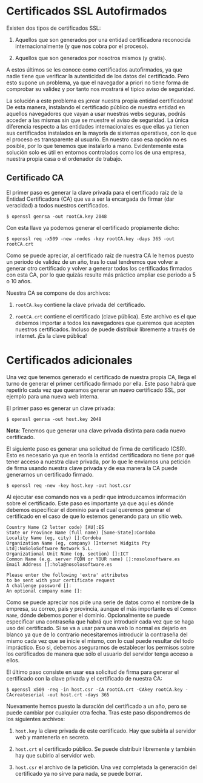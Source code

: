 # Certificados SSL Autofirmados

Existen dos tipos de certificados SSL:

1. Aquellos que son generados por una entidad certificadora reconocida internacionalmente (y que
nos cobra por el proceso).

2. Aquellos que son generados por nosotros mismos (y gratis).

A estos últimos se les conoce como certificados autofirmados, ya que nadie tiene que verificar la
autenticidad de los datos del certificado. Pero esto supone un problema, ya que el navegador a
priori no tiene forma de comprobar su validez y por tanto nos mostrará el tipico aviso de seguridad.

La solución a este problema es ¡crear nuestra propia entidad certificadora! De esta manera,
instalando el certificado público de nuestra entidad en aquellos navegadores que vayan a usar
nuestras webs seguras, podrás acceder a las mismas sin que se muestre el aviso de seguridad. La
única diferencia respecto a las entidades internacionales es que ellas ya tienen sus certificados
instalados en la mayoría de sistemas operativos, con lo que el proceso es transparente al usuario.
En nuestro caso esa opción no es posible, por lo que tenemos que instalarlo a mano. Evidentemente
esta solución solo es útil en entornos controlados como los de una empresa, nuestra propia casa o
el ordenador de trabajo.


## Certificado CA

El primer paso es generar la clave privada para el certificado raíz de la Entidad Certificadora
(CA) que va a ser la encargada de firmar (dar veracidad) a todos nuestros certificados.

```
$ openssl genrsa -out rootCA.key 2048
```

Con esta llave ya podemos generar el certificado propiamente dicho:

```
$ openssl req -x509 -new -nodes -key rootCA.key -days 365 -out rootCA.crt
```

Como se puede apreciar, al certificado raíz de nuestra CA le hemos puesto un periodo de validez de
un año, tras lo cual tendremos que volver a generar otro certificado y volver a generar todos los
certificados firmados con esta CA, por lo que quizás resulte más práctico ampliar ese periodo a 5 o
10 años.

Nuestra CA se compone de dos archivos:

1. `rootCA.key` contiene la clave privada del certificado.

2. `rootCA.crt` contiene el certificado (clave pública). Este archivo es el que debemos importar a
todos los navegadores que queremos que acepten nuestros certificados. Incluso de puede distribuir
libremente a través de internet. ¡Es la clave pública!


# Certificados adicionales

Una vez que tenemos generado el certificado de nuestra propia CA, llega el turno de generar el
primer certificado firmado por ella. Este paso habrá que repetirlo cada vez que queramos generar un
nuevo certificado SSL, por ejemplo para una nueva web interna.

El primer paso es generar un clave privada:

```
$ openssl genrsa -out host.key 2048
```

**Nota**: Tenemos que generar una clave privada distinta para cada nuevo certificado.

El siguiente paso es generar una solicitud de firma de certificado (CSR). Esto es necesario ya que
en teoría la entidad certificadora no tiene por qué tener acceso a nuestra clave privada, por lo
que le enviamos una petición de firma usando nuestra clave privada y de esa manera la CA puede
generarnos un certificado firmado.

```
$ openssl req -new -key host.key -out host.csr
```

Al ejecutar ese comando nos va a pedir que introduzcamos información sobre el certificado. Este
paso es importante ya que aquí es dónde debemos especificar el dominio para el cual queremos
generar el certificado en el caso de que lo estemos generando para un sitio web.

```
Country Name (2 letter code) [AU]:ES
State or Province Name (full name) [Some-State]:Cordoba
Locality Name (eg, city) []:Cordoba
Organization Name (eg, company) [Internet Widgits Pty Ltd]:NoSoloSoftware Network S.L.
Organizational Unit Name (eg, section) []:ICT
Common Name (e.g. server FQDN or YOUR name) []:nosolosoftware.es
Email Address []:hola@nosolosoftware.es

Please enter the following 'extra' attributes
to be sent with your certificate request
A challenge password []:
An optional company name []:
```

Como se puede apreciar nos pide una serie de datos como el nombre de la empresa, su correo, país y
provincia, aunque el más importante es el `Common Name`, dónde debemos poner el dominio.
Opcionalmente se puede especificar una contraseña que habrá que introducir cada vez que se haga uso
del certificado. Si se va a usar para una web lo normal es dejarlo en blanco ya que de lo contrario
necesitaremos introducir la contraseña del mismo cada vez que se inicie el mismo, con lo cual puede
resultar del todo impráctico. Eso si, debemos asegurarnos de establecer los permisos sobre los
certificados de manera que sólo el usuario del servidor tenga acceso a ellos.

El último paso consiste en usar esa solicitud de firma para generar el certificado con la clave
privada y el certificado de nuestra CA:

```
$ openssl x509 -req -in host.csr -CA rootCA.crt -CAkey rootCA.key -CAcreateserial -out host.crt -days 365
```

Nuevamente hemos puesto la duración del certificado a un año, pero se puede cambiar por cualquier
otra fecha. Tras este paso dispondremos de los siguientes archivos:

1. `host.key` la clave privada de este certificado. Hay que subirla al servidor web y mantenerla en
secreto.

2. `host.crt` el certificado público. Se puede distribuir libremente y también hay que subirlo al
servidor web.

3. `host.csr` el archivo de la petición. Una vez completada la generación del certificado ya no
sirve para nada, se puede borrar.
